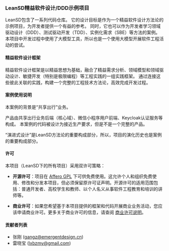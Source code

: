 ### LeanSD精益软件设计/DDD示例项目

LeanSD包含了一系列代码仓库。
它的设计目标是作为一个精益软件设计方法论的示例项目，为开发者提供一个有益的参考。
同时，它也可以作为开发者学习领域驱动设计（DDD）、测试驱动开发（TDD）、实例化需求（SBE）等方法的案例。
本项目中开发过程中使用了大模型工具，所以也是一个使用大模型开展软件工程活动的尝试。

#### 精益软件设计框架
精益软件设计框架是以精益思想为基础，融合了精益需求分析、领域模型和领域驱动设计、敏捷开发（特别是极限编程）等工程实践的一组实践框架。
通过连接这些彼此关联的实践，构建一个完整的工程技术方法论，高效完成开发过程。

#### 案例使用说明
本案例的背景是“共享出行”业务。

产品由共享出行业务后端（核心域）、微信小程序用户前端、Keycloak认证服务等构成。
本案例的代码被设计为接近生产要求，但是不是一个完整的产品。

“演进式设计”是LeanSD方法论的重要构成部分，所以，项目的演化历史也是案例的重要构成部分。

#### 许可

本项目（LeanSD下的所有项目）采用双许可策略：

- **开源许可**：项目在 [Affero GPL](https://www.gnu.org/licenses/agpl-3.0.en.html) 下可供免费使用。这允许个人和组织免费使用、修改和分发本项目，但必须保留原许可证声明。开源许可的适用范围包括：普通开发者、高校学生和教师、以个人名义从事软件工程教育和培训的讲师等。

- **商业许可**：如果您希望基于本项目提供的框架和代码开展商业业务活动，您应该申请商业许可。更多关于商业许可的信息，请查阅 [商业许可说明](LICENSE-COMMERCIAL)。


#### 贡献者列表
* 张刚  (gangz@emergentdesign.cn)
* 雷晓宝 (lxbzmy@gmail.com)

